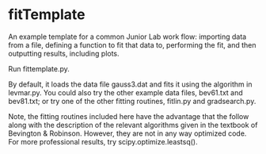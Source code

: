 # fitTemplate
An example template for a common Junior Lab work flow: importing data from a file, defining a function to fit that data to, performing the fit, and then outputting results, including plots.

Run fittemplate.py. 

By default, it loads the data file gauss3.dat and fits it using the algorithm in levmar.py. You could also try the other example data files, bev61.txt and bev81.txt; or try one of the other fitting routines, fitlin.py and gradsearch.py.

Note, the fitting routines included here have the advantage that the follow along with the description of the relevant algorithms given in the textbook of Bevington & Robinson. However, they are not in any way optimized code. For more professional results, try scipy.optimize.leastsq().
